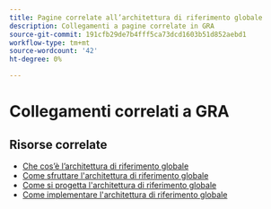 ```yaml
---
title: Pagine correlate all’architettura di riferimento globale
description: Collegamenti a pagine correlate in GRA
source-git-commit: 191cfb29de7b4fff5ca73dcd1603b51d852aebd1
workflow-type: tm+mt
source-wordcount: '42'
ht-degree: 0%

---
```


# Collegamenti correlati a GRA

## Risorse correlate

* [Che cos’è l’architettura di riferimento globale](../global-reference-architecture/what-is-global-reference-architecture.md)
* [Come sfruttare l&#39;architettura di riferimento globale](../global-reference-architecture/how-do-you-leverage-global-reference-architecture.md)
* [Come si progetta l&#39;architettura di riferimento globale](../global-reference-architecture/how-do-you-architect-global-reference-architecture.md)
* [Come implementare l&#39;architettura di riferimento globale](../global-reference-architecture/how-do-you-implement-global-reference-architecture.md)
